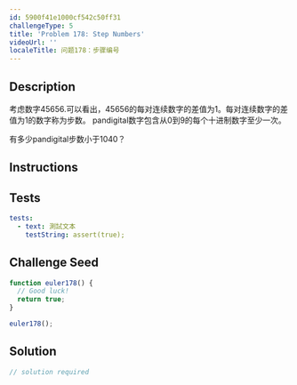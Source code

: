 ```yaml
---
id: 5900f41e1000cf542c50ff31
challengeType: 5
title: 'Problem 178: Step Numbers'
videoUrl: ''
localeTitle: 问题178：步骤编号
---
```


## Description
<section id="description">考虑数字45656.可以看出，45656的每对连续数字的差值为1。每对连续数字的差值为1的数字称为步数。 pandigital数字包含从0到9的每个十进制数字至少一次。 <p>有多少pandigital步数小于1040？ </p></section>

## Instructions
<section id="instructions">
</section>

## Tests
<section id='tests'>

```yml
tests:
  - text: 測試文本
    testString: assert(true);

```

</section>

## Challenge Seed
<section id='challengeSeed'>

<div id='js-seed'>

```js
function euler178() {
  // Good luck!
  return true;
}

euler178();

```

</div>



</section>

## Solution
<section id='solution'>

```js
// solution required
```
</section>
